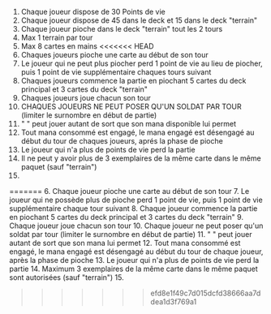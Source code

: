 1. Chaque joueur dispose de 30 Points de vie
2. Chaque joueur dispose de 45 dans le deck et 15 dans le deck "terrain"
3. Chaque joueur pioche dans le deck "terrain" tout les 2 tours
4. Max 1 terrain par tour
5. Max 8 cartes en mains
<<<<<<< HEAD
6. Chaques joueurs pioche une carte au début de son tour
7. Le joueur qui ne peut plus piocher perd 1 point de vie au lieu de piocher, puis 1 point de vie supplémentaire chaques tours suivant
8. Chaques joueurs commence la partie en piochant 5 cartes du deck principal et 3 cartes du deck "terrain"
9. Chaques joueurs joue chacun son tour 
10. CHAQUES JOUEURS NE PEUT POSER QU'UN SOLDAT PAR TOUR (limiter le surnombre en début de partie)
11.    "       "    peut jouer autant de sort que son mana disponible lui permet
12. Tout mana consommé est engagé, le mana engagé est désengagé au début du tour de chaques joueurs, aprés la phase de pioche
13. Le joueur qui n'a plus de points de vie perd la partie
14. Il ne peut y avoir plus de 3 exemplaires de la même carte dans le même paquet (sauf "terrain")
15. 
=======
6. Chaque joueur pioche une carte au début de son tour
7. Le joueur qui ne possède plus de pioche perd 1 point de vie, puis 1 point de vie supplémentaire chaque tour suivant
8. Chaque joueur commence la partie en piochant 5 cartes du deck principal et 3 cartes du deck "terrain"
9. Chaque joueur joue chacun son tour 
10. Chaque joueur ne peut poser qu'un soldat par tour (limiter le surnombre en début de partie)
11.    "       "    peut jouer autant de sort que son mana lui permet
12. Tout mana consommé est engagé, le mana engagé est désengagé au début du tour de chaque joueur, après la phase de pioche
13. Le joueur qui n'a plus de points de vie perd la partie
14. Maximum 3 exemplaires de la même carte dans le même paquet sont autorisées (sauf "terrain")
15.
>>>>>>> efd8e1f49c7d015dcfd38666aa7ddea1d3f769a1
